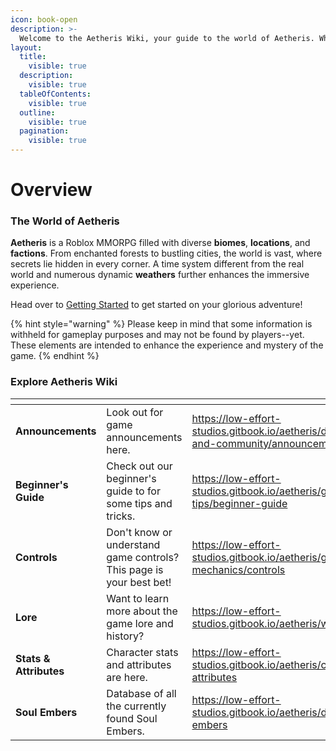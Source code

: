 ```yaml
---
icon: book-open
description: >-
  Welcome to the Aetheris Wiki, your guide to the world of Aetheris. Whether you're a new adventurer or a seasoned veteran, find everything from combat mechanics to world lore and gameplay details.
layout:
  title:
    visible: true
  description:
    visible: true
  tableOfContents:
    visible: true
  outline:
    visible: true
  pagination:
    visible: true
---
```


# Overview

### The World of Aetheris

**Aetheris** is a Roblox MMORPG filled with diverse **biomes**, **locations**, and **factions**. From enchanted forests to bustling cities, the world is vast, where secrets lie hidden in every corner. A time system different from the real world and numerous dynamic **weathers** further enhances the immersive experience. 

Head over to [Getting Started](docs/welcome/getting-started.md) to get started on your glorious adventure!

{% hint style="warning" %}
Please keep in mind that some information is withheld for gameplay purposes and may not be found by players--yet. These elements are intended to enhance the experience and mystery of the game.
{% endhint %}

### Explore Aetheris Wiki

<table data-view="cards">
    <thead>
        <tr>
            <th></th>
            <th></th>
            <th data-hidden data-card-target data-type="content-ref"></th>
            <th data-hidden data-card-cover data-type="files"></th>
        </tr>
    </thead>
    <tbody>
        <tr>
            <td><strong>Announcements</strong></td>
            <td>Look out for game announcements here.</td>
            <td><a href="https://low-effort-studios.gitbook.io/aetheris/development-and-community/announcements">https://low-effort-studios.gitbook.io/aetheris/development-and-community/announcements</a></td>
            <td><a href="./assets/card_collaboration.svg">card_collaboration.svg</a></td>
        </tr>
        <tr>
            <td><strong>Beginner's Guide</strong></td>
            <td>Check out our beginner's guide to for some tips and tricks.</td>
            <td><a href="https://low-effort-studios.gitbook.io/aetheris/guides-and-tips/beginner-guide">https://low-effort-studios.gitbook.io/aetheris/guides-and-tips/beginner-guide</a></td>
            <td><a href="./assets/card_developer_docs.svg">card_developer_docs.svg</a></td>
        </tr>
        <tr>
            <td><strong>Controls</strong></td>
            <td>Don't know or understand game controls? This page is your best bet!</td>
            <td><a href="https://low-effort-studios.gitbook.io/aetheris/gameplay-mechanics/controls">https://low-effort-studios.gitbook.io/aetheris/gameplay-mechanics/controls</a></td>
            <td><a href="./assets/card_plan_basic.svg">card_plan_basic.svg</a></td>
        </tr>
        <tr>
            <td><strong>Lore</strong></td>
            <td>Want to learn more about the game lore and history?</td>
            <td><a href="https://low-effort-studios.gitbook.io/aetheris/world/lore">https://low-effort-studios.gitbook.io/aetheris/world/lore</a></td>
            <td><a href="./assets/card_gitbook_signup.svg">card_gitbook_signup.svg</a></td>
        </tr>
        <tr>
            <td><strong>Stats & Attributes</strong></td>
            <td>Character stats and attributes are here.</td>
            <td><a href="https://low-effort-studios.gitbook.io/aetheris/character/stats-attributes">https://low-effort-studios.gitbook.io/aetheris/character/stats-attributes</a></td>
            <td><a href="./assets/card_plan_enterprise.svg">card_plan_enterprise.svg</a></td>
        </tr>
        <tr>
            <td><strong>Soul Embers</strong></td>
            <td>Database of all the currently found Soul Embers.</td>
            <td><a href="https://low-effort-studios.gitbook.io/aetheris/database/soul-embers">https://low-effort-studios.gitbook.io/aetheris/database/soul-embers</a></td>
            <td><a href="./assets/card_collections.svg">card_collections.svg</a></td>
        </tr>
    </tbody>
</table>
